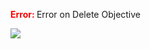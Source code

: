 

<span style="color:red"><b> Error: </b></span> Error on   Delete Objective
      

![](https://storage.googleapis.com/fluxble-reporting/screenShot11572IbVrgRg8kV46.png?authuser=1)